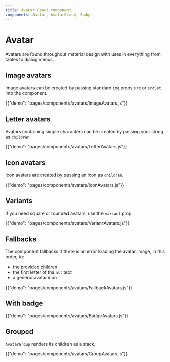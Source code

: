```yaml
---
title: Avatar React component
components: Avatar, AvatarGroup, Badge
---
```


# Avatar

<p class="description">Avatars are found throughout material design with uses in everything from tables to dialog menus.</p>

## Image avatars

Image avatars can be created by passing standard `img` props `src` or `srcSet` into the component.

{{"demo": "pages/components/avatars/ImageAvatars.js"}}

## Letter avatars

Avatars containing simple characters can be created by passing your string as `children`.

{{"demo": "pages/components/avatars/LetterAvatars.js"}}

## Icon avatars

Icon avatars are created by passing an icon as `children`.

{{"demo": "pages/components/avatars/IconAvatars.js"}}

## Variants

If you need square or rounded avatars, use the `variant` prop.

{{"demo": "pages/components/avatars/VariantAvatars.js"}}

## Fallbacks

The component fallbacks if there is an error loading the avatar image, in this order, to:

- the provided children
- the first letter of tha `alt` text
- a generic avatar icon

{{"demo": "pages/components/avatars/FallbackAvatars.js"}}

## With badge

{{"demo": "pages/components/avatars/BadgeAvatars.js"}}

## Grouped

`AvatarGroup` renders its children as a stack.

{{"demo": "pages/components/avatars/GroupAvatars.js"}}
